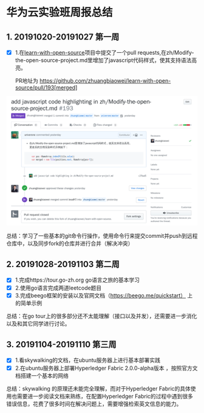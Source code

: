 # 华为云实验班周报总结

## 1. 20191020-20191027 第一周 

- [x] 1.在[learn-with-open-source](https://github.com/zhuangbiaowei/learn-with-open-source)项目中提交了一个pull requests,在zh/Modify-the-open-source-project.md里增加了javascript代码样式，使其支持语法高亮。

  PR地址为 https://github.com/zhuangbiaowei/learn-with-open-source/pull/193[merged]

  

![](https://github.com/univerone/image/raw/master/2019-10-25_23-23.png)

总结：学习了一些基本的git命令行操作，使用命令行来提交commit并push到远程仓库中，以及同步fork的仓库并进行合并（解决冲突） 

## 2. 20191028-20191103 第二周
- [x] 1.完成https://tour.go-zh.org go语言之旅的基本学习
- [x] 2.使用go语言完成两道leetcode题目
- [x] 3.完成beego框架的安装以及官网文档（https://beego.me/quickstart） 上的简单示例

总结：在go tour上的很多部分还不太能理解（接口以及并发），还需要进一步消化以及和其它同学进行讨论。

## 3. 20191104-20191110 第三周 
- [x] 1.看skywalking的文档，在ubuntu服务器上进行基本部署实践
- [x] 2.在ubuntu服务器上部署Hyperledger Fabric 2.0.0-alpha版本 ，按照官方文档搭建一个基本的网络

总结：skywalking 的原理还未能完全理解，而对于Hyperledger Fabric的具体使用也需要进一步阅读文档来熟练，在配置Hyperledger Fabric的过程中遇到很多错误信息，花费了很多时间在解决问题上，需要增强检索英文信息的能力。
